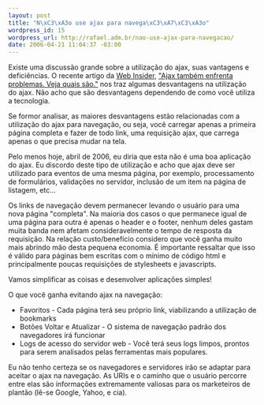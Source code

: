 ```yaml
--- 
layout: post
title: "N\xC3\xA3o use ajax para navega\xC3\xA7\xC3\xA3o"
wordpress_id: 15
wordpress_url: http://rafael.adm.br/nao-use-ajax-para-navegacao/
date: 2006-04-21 11:04:37 -03:00
---
```

Existe uma discussão grande sobre a utilização do ajax, suas vantagens e deficiências. O recente artigo da <a href="http://webinsider.uol.com.br/">Web Insider</a>, <a href="http://webinsider.uol.com.br/vernoticia.php/id/2801">"Ajax também enfrenta problemas. Veja quais são."</a> nos traz algumas desvantagens na utilização do ajax. Não acho que são desvantagens dependendo de como você utiliza a tecnologia.

Se formor analisar, as maiores desvantagens estão relacionadas com a utilização do ajax para navegação, ou seja, você carregar apenas a primeira página completa e fazer de todo link, uma requisição ajax, que carrega apenas o que precisa mudar na tela.

Pelo menos hoje, abril de 2006, eu diria que esta não é uma boa aplicação do ajax. Eu discordo deste tipo de utilização e acho que ajax deve ser utilizado para eventos de uma mesma página, por exemplo, processamento de formulários, validações no servidor, inclusão de um item na página de listagem, etc...

Os links de navegação devem permanecer levando o usuário para uma nova página "completa". Na maioria dos casos o que permanece igual de uma página para outra é apenas o header e o footer, nenhum deles gastam muita banda nem afetam consideravelmente o tempo de resposta da requisição. Na relação custo/benefício considero que você ganha muito mais abrindo mão desta pequena economia.
É importante ressaltar que isso é válido para páginas bem escritas com o mínimo de código html e principalmente poucas requisições de stylesheets e javascripts.

Vamos simplificar as coisas e desenvolver aplicações simples!

O que você ganha evitando ajax na navegação:
<ul>
	<li>Favoritos - Cada página terá seu próprio link, viabilizando a utilização de bookmarks</li>
	<li>Botões Voltar e Atualizar - O sistema de navegação padrão dos navegadores irá funcionar</li>
	<li>Logs de acesso do servidor web - Você terá seus logs limpos, prontos para serem analisados pelas ferramentas mais populares.</li>
</ul>
Eu não tenho certeza se os navegadores e servidores irão se adaptar para aceitar o ajax na navegação. As URIs e o caminho que o usuário percorre entre elas são informações extremamente valiosas para os marketeiros de plantão (lê-se Google, Yahoo, e cia).
